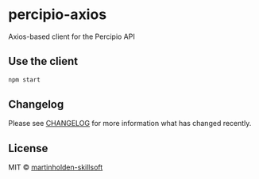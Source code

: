 # percipio-axios
Axios-based client for the Percipio API

## Use the client

```bash
npm start
```

## Changelog
Please see [CHANGELOG](CHANGELOG.md) for more information what has changed recently.

## License
MIT © [martinholden-skillsoft](12408585+martinholden-skillsoft@users.noreply.github.com)